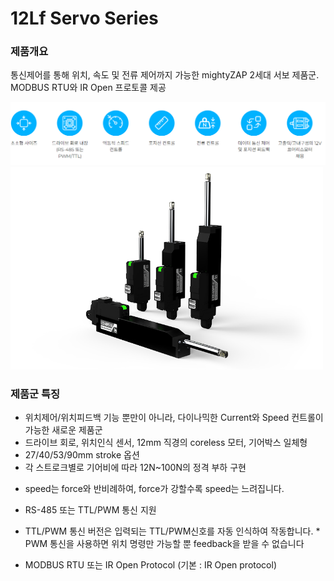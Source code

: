 # 12Lf Servo Series
### 제품개요
통신제어를 통해 위치, 속도 및 전류 제어까지 가능한 mightyZAP 2세대 서보 제품군. MODBUS RTU와 IR Open 프로토콜 제공

![function](./12Lf_feature_img.png)
<img src="./Position-Control-Lineup-Coreless-motor.png" style="width:500px;margin:auto" alt="샘플 이미지">

### 제품군 특징
- 위치제어/위치피드백 기능 뿐만이 아니라, 다이나믹한 Current와 Speed 컨트롤이 가능한 새로운 제품군
- 드라이브 회로, 위치인식 센서, 12mm 직경의 coreless 모터, 기어박스 일체형
- 27/40/53/90mm stroke 옵션
- 각 스트로크별로 기어비에 따라 12N~100N의 정격 부하 구현
* speed는 force와 반비례하여, force가 강할수록 speed는 느려집니다.
- RS-485 또는 TTL/PWM 통신 지원
* TTL/PWM 통신 버전은 입력되는 TTL/PWM신호를 자동 인식하여 작동합니다. * PWM 통신을 사용하면 위치 명령만 가능할 뿐 feedback을 받을 수 없습니다
- MODBUS RTU 또는 IR Open Protocol (기본 : IR Open protocol)